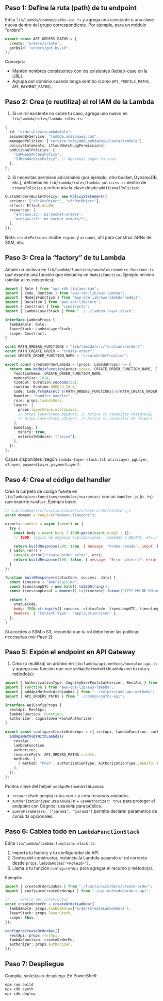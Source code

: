 ## Paso 1: Define la ruta (path) de tu endpoint

Edita `lib/lambda/common/paths-api.ts` y agrega una constante o una clave nueva dentro del grupo correspondiente. Por ejemplo, para un módulo "orders":

```ts
export const API_ORDERS_PATHS = {
  create: "orders/create",
  getById: "orders/get-by-id",
};
```

Consejos:
- Mantén nombres consistentes con los existentes (kebab-case en la URL).
- Agrupa por dominio cuando tenga sentido (como `API_PROFILE_PATHS`, `API_PAYMENT_PATHS`).

## Paso 2: Crea (o reutiliza) el rol IAM de la Lambda

1) Si un rol existente no cubre tu caso, agrega uno nuevo en `lib/lambda/roles/lambda-roles.ts`:

```ts
{
  id: "ordersCreateLambdaRole",
  assumedByService: "lambda.amazonaws.com",
  managedPolicies: ["service-role/AWSLambdaBasicExecutionRole"],
  policyStatements: [CloudWatchLogPermissions],
  additionalPolicies: [
    "SSMReadAccessPolicy",
    "S3ReadAccessPolicy", // Opcional según tu caso
  ],
},
```

2) Si necesitas permisos adicionales (por ejemplo, otro bucket, DynamoDB, etc.), defínelos en `lib/lambda/roles/lambda-policies.ts` dentro de `createPolicies` y referencia la clave desde `additionalPolicies`:

```ts
CustomOrdersBucketPolicy: new PolicyStatement({
  actions: ["s3:GetObject", "s3:PutObject"],
  effect: Effect.ALLOW,
  resources: [
    "arn:aws:s3:::mi-bucket-orders",
    "arn:aws:s3:::mi-bucket-orders/*",
  ],
}),
```

Nota: `createPolicies` recibe `region` y `account`, útil para construir ARNs de SSM, etc.

## Paso 3: Crea la “factory” de tu Lambda

Añade un archivo en `lib/lambda/functions/<modulo>/<nombre-funcion>.ts` que exporte una función que devuelva un `NodejsFunction`. Ejemplo mínimo (similar a los existentes):

```ts
import { Role } from "aws-cdk-lib/aws-iam";
import { Code, Runtime } from "aws-cdk-lib/aws-lambda";
import { NodejsFunction } from "aws-cdk-lib/aws-lambda-nodejs";
import { Duration } from "aws-cdk-lib/core";
import { Construct } from "constructs";
import { LambdaLayerStack } from "../../lambda-layer-stack";

interface LambdaProps {
  lambdaRole: Role;
  layerStack: LambdaLayerStack;
  scope: Construct;
}

const PATH_ORDERS_FUNCTIONS = "lib/lambda/src/functions/orders";
const PATH_CREATE_ORDER = "create-order";
const CREATE_ORDER_FUNCTION_NAME = "createOrderFunction";

export const createOrderLambda = (props: LambdaProps) => {
  return new NodejsFunction(props.scope, CREATE_ORDER_FUNCTION_NAME, {
    functionName: CREATE_ORDER_FUNCTION_NAME,
    memorySize: 1024,
    timeout: Duration.seconds(30),
    runtime: Runtime.NODEJS_20_X,
    code: Code.fromAsset(`${PATH_ORDERS_FUNCTIONS}/${PATH_CREATE_ORDER}`),
    handler: "handler.handler",
    role: props.lambdaRole,
    layers: [
      props.layerStack.utilsLayer,
      // props.layerStack.pgLayer, // Activa si necesitas PostgreSQL
      // props.layerStack.s3Layer, // Activa si necesitas S3 helpers
    ],
    bundling: {
      minify: true,
      externalModules: ["axios"],
    },
  });
};
```

Capas disponibles (según `lambda-layer-stack.ts`): `utilsLayer`, `pgLayer`, `s3Layer`, `paymentLayer`, `paymentLayer2`.

## Paso 4: Crea el código del handler

Crea la carpeta de código fuente en `lib/lambda/src/functions/<modulo>/<carpeta>/` con un `handler.js` (o `.ts`) que exporte `handler`. Ejemplo base:

```js
// lib/lambda/src/functions/orders/create-order/handler.js
const moment = require("moment-timezone");

exports.handler = async (event) => {
  try {
    const body = event.body ? JSON.parse(event.body) : {};
    // TODO: lógica de negocio (validaciones, llamadas a DB/API, etc.)

    return buildResponse(200, true, { message: "Orden creada", input: body });
  } catch (err) {
    console.error("create-order error", err);
    return buildResponse(500, false, { message: "Error interno", error: err.message });
  }
};

function buildResponse(statusCode, success, data) {
  const timezone = "America/Lima";
  const timestampUTC = new Date().toISOString();
  const timestampLocal = moment().tz(timezone).format("YYYY-MM-DD HH:mm:ssZ");

  return {
    statusCode,
    body: JSON.stringify({ success, statusCode, timestampUTC, timestampLocal, data }),
    headers: { "Content-Type": "application/json" },
  };
}
```

Si accedes a SSM o S3, recuerda que tu rol debe tener las políticas necesarias (ver Paso 2).

## Paso 5: Expón el endpoint en API Gateway

1) Crea (o reutiliza) un archivo en `lib/lambda/api-methods/<modulo>-api.ts` y agrega una función que use `addApiMethodsWithLambda` con tu ruta y método(s):

```ts
import { AuthorizationType, CognitoUserPoolsAuthorizer, RestApi } from "aws-cdk-lib/aws-apigateway";
import { Function } from "aws-cdk-lib/aws-lambda";
import { addApiMethodsWithLambda } from "../helpers/add-api-methods";
import { API_ORDERS_PATHS } from "../common/paths-api";

interface ApiConfigProps {
  restApi: RestApi;
  lambdaFunction: Function;
  authorizer: CognitoUserPoolsAuthorizer;
}

export const configureCreateOrderApi = ({ restApi, lambdaFunction, authorizer }: ApiConfigProps) => {
  addApiMethodsWithLambda({
    restApi,
    lambdaFunction,
    authorizer,
    resourcePath: API_ORDERS_PATHS.create,
    methods: [
      { method: "POST", authorizationType: AuthorizationType.COGNITO, useAuthorizer: true },
    ],
  });
};
```

Puntos clave del helper `addApiMethodsWithLambda`:
- `resourcePath` acepta rutas con `/` y crea recursos anidados.
- `AuthorizationType`: usa `COGNITO` + `useAuthorizer: true` para proteger el endpoint con Cognito; usa `NONE` para público.
- `queryParameters: ["param1", "param2"]` permite declarar parámetros de consulta opcionales.

## Paso 6: Cablea todo en `LambdaFunctionStack`

Edita `lib/lambda/lambda-functions-stack.ts`:

1) Importa tu factory y tu configurador de API.
2) Dentro del constructor, instancia la Lambda pasando el rol correcto desde `props.lambdaRoles["<RoleId>"]`.
3) Llama a tu función `configure*Api` para agregar el recurso y método(s).

Ejemplo:

```ts
import { createOrderLambda } from "./functions/orders/create-order";
import { configureCreateOrderApi } from "./api-methods/orders-api";

// ... dentro del constructor
const createOrderFn = createOrderLambda({
  lambdaRole: props.lambdaRoles["ordersCreateLambdaRole"],
  layerStack: props.layerStack,
  scope: this,
});

configureCreateOrderApi({
  restApi: props.restApi,
  lambdaFunction: createOrderFn,
  authorizer: props.authorizer,
});
```

## Paso 7: Despliegue

Compila, sintetiza y despliega. En PowerShell:

```powershell
npm run build
npx cdk synth
npx cdk deploy
```
